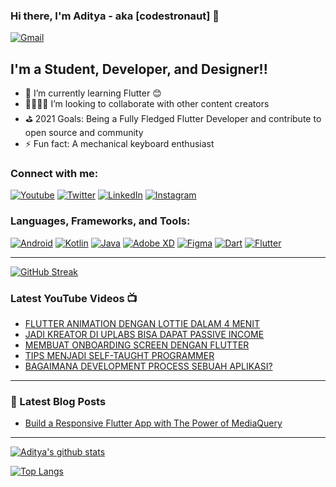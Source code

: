### Hi there, I'm Aditya - aka [codestronaut] 👋

[<img alt="Gmail" src="https://img.shields.io/badge/hello.adityarohman@gmail.com-D14836?style=for-the-badge&logo=gmail&logoColor=white" />][email]

## I'm a Student, Developer, and Designer!!

- 🌱 I’m currently learning Flutter 😊
- 👨‍💻👩‍💻 I’m looking to collaborate with other content creators
- ⛳️ 2021 Goals: Being a Fully Fledged Flutter Developer and contribute to open source and community
- ⚡ Fun fact: A mechanical keyboard enthusiast


### Connect with me:

[<img alt="Youtube" src="https://img.shields.io/badge/hello aditya%20-%23FF0000.svg?&style=for-the-badge&logo=YouTube&logoColor=white"/>][youtube]
[<img alt="Twitter" src="https://img.shields.io/badge/codestronaut1%20-%231DA1F2.svg?&style=for-the-badge&logo=Twitter&logoColor=white"/>][twitter]
[<img alt="LinkedIn" src="https://img.shields.io/badge/aditya rohman%20-%230077B5.svg?&style=for-the-badge&logo=linkedin&logoColor=white"/>][linkedin]
[<img alt="Instagram" src="https://img.shields.io/badge/adityaa.r__%20-%23E4405F.svg?&style=for-the-badge&logo=Instagram&logoColor=white"/>][instagram]

### Languages, Frameworks, and Tools:

[<img alt="Android" src="https://img.shields.io/badge/Android-3DDC84?style=for-the-badge&logo=android&logoColor=white" />][android]
[<img alt="Kotlin" src="https://img.shields.io/badge/kotlin-%230095D5.svg?&style=for-the-badge&logo=kotlin&logoColor=white"/>][kotlin]
[<img alt="Java" src="https://img.shields.io/badge/java-%23ED8B00.svg?&style=for-the-badge&logo=java&logoColor=white"/>][java]
[<img alt="Adobe XD" src="https://img.shields.io/badge/adobe%20xd%20-%23FF26BE.svg?&style=for-the-badge&logo=adobe%20xd&logoColor=white"/>][adobexd]
[<img alt="Figma" src="https://img.shields.io/badge/figma%20-%23F24E1E.svg?&style=for-the-badge&logo=figma&logoColor=white"/>][figma]
[<img alt="Dart" src="https://img.shields.io/badge/dart-%230175C2.svg?&style=for-the-badge&logo=dart&logoColor=white"/>][dart]
[<img alt="Flutter" src="https://img.shields.io/badge/Flutter%20-%2302569B.svg?&style=for-the-badge&logo=Flutter&logoColor=white" />][flutter]

---
[![GitHub Streak](https://github-readme-streak-stats.herokuapp.com/?user=codestronaut)](https://git.io/streak-stats)

### Latest YouTube Videos 📺

<!-- YOUTUBE:START -->
- [FLUTTER ANIMATION DENGAN LOTTIE DALAM 4 MENIT](https://www.youtube.com/watch?v=UXastl8wNW4)
- [JADI KREATOR DI UPLABS BISA DAPAT PASSIVE INCOME](https://www.youtube.com/watch?v=gTNblAf15E0)
- [MEMBUAT ONBOARDING SCREEN DENGAN FLUTTER](https://www.youtube.com/watch?v=0G1i1Xb4L2E)
- [TIPS MENJADI SELF-TAUGHT PROGRAMMER](https://www.youtube.com/watch?v=PcdBe0IPpQg)
- [BAGAIMANA DEVELOPMENT PROCESS SEBUAH APLIKASI?](https://www.youtube.com/watch?v=yzwWRteUfaM)
<!-- YOUTUBE:END -->

---

### 📒 Latest Blog Posts

<!-- BLOG-POST-LIST:START -->
- [Build a Responsive Flutter App with The Power of MediaQuery](https://nightlydev.medium.com/build-a-responsive-flutter-app-with-the-power-of-mediaquery-5188c3fca9c4?source=rss-8f67b6db7256------2)
<!-- BLOG-POST-LIST:END -->

---

[![Aditya's github stats](https://github-readme-stats.vercel.app/api?username=codestronaut&show_icons=true&theme=blueberry)](https://github.com/anuraghazra/github-readme-stats)

[![Top Langs](https://github-readme-stats.vercel.app/api/top-langs/?username=codestronaut&layout=compact&theme=blueberry)](https://github.com/anuraghazra/github-readme-stats)

[twitter]: https://twitter.com/codestronaut1
[youtube]: https://www.youtube.com/channel/UCkneuRboNnrK25dEDwIVPAw
[instagram]: https://www.instagram.com/adityaa.r__
[linkedin]: https://www.linkedin.com/in/aditya-rohman-198299186
[tipsplaylist]: https://www.youtube.com/playlist?list=PL7fkRVRcqd3mwovrYCSQQtBY0hhjGadGx
[codewarsplaylist]: https://www.youtube.com/playlist?list=PL7fkRVRcqd3lN-9RmNUyikC5MSm0rlE86
[android]: https://developer.android.com
[adobexd]: https://www.adobe.com/products/xd.html
[figma]: https://www.figma.com
[dart]: https://dart.dev
[flutter]: https://flutter.dev
[kotlin]: https://kotlinlang.org
[java]: https://www.oracle.com/java/technologies/javase-downloads.html
[email]: mailto:hello.adityarohman@gmail.com
